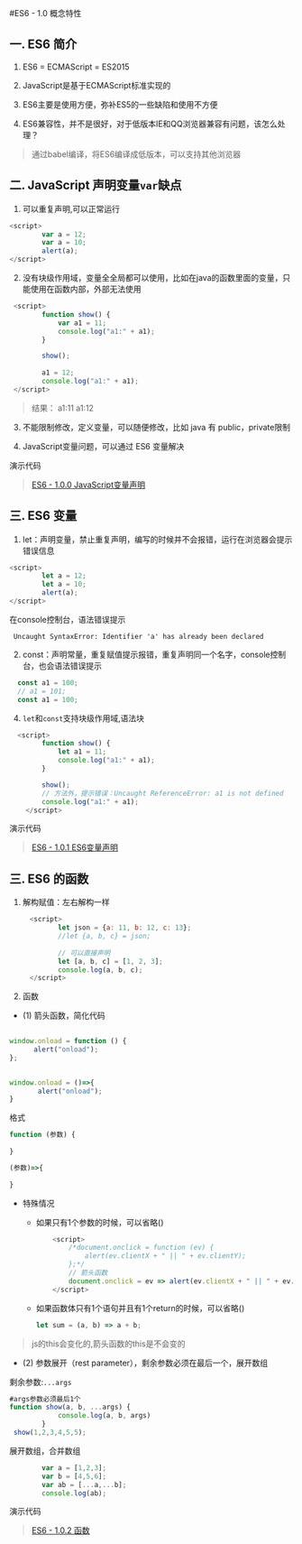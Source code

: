 #ES6 - 1.0 概念特性

## 一. ES6 简介

1. ES6 = ECMAScript = ES2015

2. JavaScript是基于ECMAScript标准实现的

3. ES6主要是使用方便，弥补ES5的一些缺陷和使用不方便

4. ES6兼容性，并不是很好，对于低版本IE和QQ浏览器兼容有问题，该怎么处理？
  > 通过babel编译，将ES6编译成低版本，可以支持其他浏览器

## 二. JavaScript 声明变量`var`缺点

1. 可以重复声明,可以正常运行

```js
<script>
        var a = 12;
        var a = 10;
        alert(a);
</script>
```
2. 没有块级作用域，变量全全局都可以使用，比如在java的函数里面的变量，只能使用在函数内部，外部无法使用
```js
 <script>
        function show() {
            var a1 = 11;
            console.log("a1:" + a1);
        }

        show();
        
        a1 = 12;
        console.log("a1:" + a1);
 </script>
```

> 结果：
> a1:11
> a1:12

3. 不能限制修改，定义变量，可以随便修改，比如 java 有 public，private限制

4. JavaScript变量问题，可以通过 ES6 变量解决

演示代码
> [ES6 - 1.0.0 JavaScript变量声明](../code/ES6%20-%201.0.0%20JavaScript变量声明.html)

## 三. ES6 变量

1. let：声明变量，禁止重复声明，编写的时候并不会报错，运行在浏览器会提示错误信息
```js
<script>
        let a = 12;
        let a = 10;
        alert(a);
</script>

```

在console控制台，语法错误提示

```es6
 Uncaught SyntaxError: Identifier 'a' has already been declared
```

2. const：声明常量，重复赋值提示报错，重复声明同一个名字，console控制台，也会语法错误提示
```js
  const a1 = 100;
  // a1 = 101;
  const a1 = 100;
```

4. `let`和`const`支持块级作用域,语法块
```js
  <script>
        function show() {
            let a1 = 11;
            console.log("a1:" + a1);
        }

        show();
        // 方法外，提示错误：Uncaught ReferenceError: a1 is not defined
        console.log("a1:" + a1);
    </script>
```

演示代码
> [ES6 - 1.0.1 ES6变量声明](../code/ES6%20-%201.0.1%20ES6变量声明.html)

## 三. ES6 的函数

1. 解构赋值：左右解构一样

```js
     <script>
            let json = {a: 11, b: 12, c: 13};
            //let {a, b, c} = json;
            
            // 可以直接声明
            let [a, b, c] = [1, 2, 3];
            console.log(a, b, c);
     </script>
```

2. 函数

- (1) 箭头函数，简化代码
```js
 
window.onload = function () {
      alert("onload");
};
 

window.onload = ()=>{
       alert("onload");
}
```

格式
```js
function (参数) {
  
}

(参数)=>{
    
}
```

- 特殊情况
    - 如果只有1个参数的时候，可以省略()
        ```js
            <script>
                /*document.onclick = function (ev) {
                    alert(ev.clientX + " || " + ev.clientY);
                };*/
                // 箭头函数
                document.onclick = ev => alert(ev.clientX + " || " + ev.clientY);
            </script>
        ```

    - 如果函数体只有1个语句并且有1个return的时候，可以省略()
        ```js
        let sum = (a, b) => a + b;
        ```

> js的this会变化的,箭头函数的this是不会变的


- (2) 参数展开（rest parameter），剩余参数必须在最后一个，展开数组

剩余参数:`...args`
```js
#args参数必须最后1个
function show(a, b, ...args) {
            console.log(a, b, args)
        }
 show(1,2,3,4,5,5);
```

展开数组，合并数组
```js
        var a = [1,2,3];
        var b = [4,5,6];
        var ab = [...a,...b];
        console.log(ab);
```

演示代码
> [ES6 - 1.0.2 函数](../code/ES6%20-%201.0.2%20函数.html)
